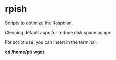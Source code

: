 # rpish
Scripts to optimize the Raspbian.

Cleaning default apps for reduce disk space usage.

For script use, you can insert in the terminal:

  <b>cd /home/pi/
  wget <script url>
  sudo chmod +x <script file>
  ./<script file></b>
  
Replace <script file> to script file name. EXAMPLE: clean-apps.sh

